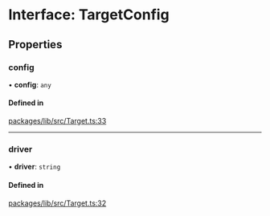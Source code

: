 # Interface: TargetConfig

## Properties

### config

• **config**: `any`

#### Defined in

[packages/lib/src/Target.ts:33](https://github.com/Knaackee/hotmig/blob/2536646/packages/lib/src/Target.ts#L33)

___

### driver

• **driver**: `string`

#### Defined in

[packages/lib/src/Target.ts:32](https://github.com/Knaackee/hotmig/blob/2536646/packages/lib/src/Target.ts#L32)
